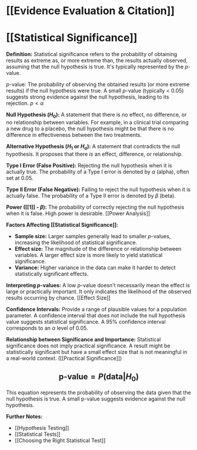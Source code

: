 # [[Evidence Evaluation & Citation]]
# [[Statistical Significance]]

**Definition:** Statistical significance refers to the probability of obtaining results as extreme as, or more extreme than, the results actually observed, assuming that the null hypothesis is true.  It's typically represented by the *p*-value.

*p*-value: The probability of observing the obtained results (or more extreme results) if the null hypothesis were true.  A small *p*-value (typically < 0.05) suggests strong evidence against the null hypothesis, leading to its rejection.  $p < \alpha$

**Null Hypothesis ($H_0$):**  A statement that there is no effect, no difference, or no relationship between variables.  For example, in a clinical trial comparing a new drug to a placebo, the null hypothesis might be that there is no difference in effectiveness between the two treatments.

**Alternative Hypothesis ($H_1$ or $H_a$):**  A statement that contradicts the null hypothesis. It proposes that there *is* an effect, difference, or relationship.

**Type I Error (False Positive):** Rejecting the null hypothesis when it is actually true.  The probability of a Type I error is denoted by $\alpha$ (alpha), often set at 0.05.

**Type II Error (False Negative):** Failing to reject the null hypothesis when it is actually false. The probability of a Type II error is denoted by $\beta$ (beta).

**Power ([[1]] - $\beta$):** The probability of correctly rejecting the null hypothesis when it is false.  High power is desirable. [[Power Analysis]]

**Factors Affecting [[Statistical Significance]]:**

* **Sample size:** Larger samples generally lead to smaller *p*-values, increasing the likelihood of statistical significance.
* **Effect size:** The magnitude of the difference or relationship between variables. A larger effect size is more likely to yield statistical significance.
* **Variance:**  Higher variance in the data can make it harder to detect statistically significant effects.

**Interpreting *p*-values:**  A low *p*-value doesn't necessarily mean the effect is large or practically important.  It only indicates the likelihood of the observed results occurring by chance. [[Effect Size]]

**Confidence Intervals:** Provide a range of plausible values for a population parameter. A confidence interval that does not include the null hypothesis value suggests statistical significance.  A 95% confidence interval corresponds to an $\alpha$ level of 0.05.

**Relationship between Significance and Importance:** Statistical significance does not imply practical significance. A result might be statistically significant but have a small effect size that is not meaningful in a real-world context.  ([[Practical Significance]])


## $$ \text{p-value} = P(\text{data} | H_0) $$


This equation represents the probability of observing the data given that the null hypothesis is true.  A small p-value suggests evidence against the null hypothesis.

**Further Notes:**

* [[Hypothesis Testing]]
* [[Statistical Tests]]
* [[Choosing the Right Statistical Test]]

